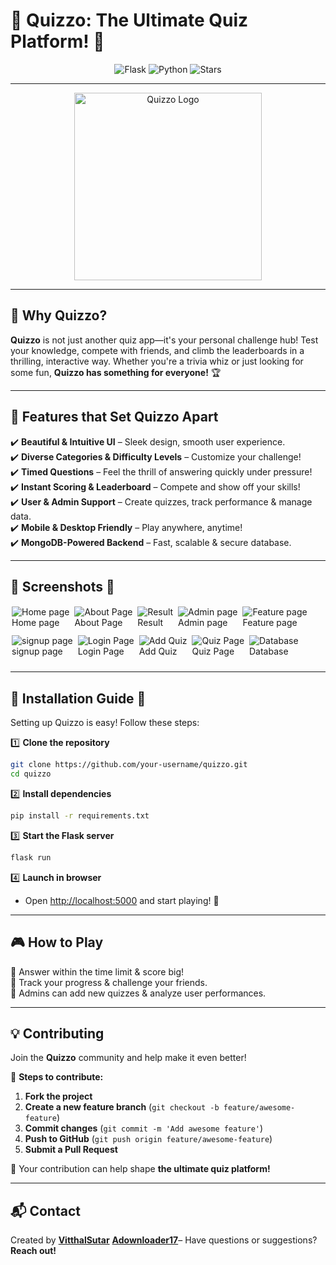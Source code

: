 # 🚀 Quizzo: The Ultimate Quiz Platform! 🎉 

<p align="center">
  <img src="https://img.shields.io/badge/Flask-000000?logo=flask&logoColor=white&style=for-the-badge" alt="Flask">
  <img src="https://img.shields.io/badge/Python-3776AB?logo=python&logoColor=white&style=for-the-badge" alt="Python">
  <img src="https://img.shields.io/github/stars/your-username/quizzo?style=for-the-badge" alt="Stars">
</p>

---

<p align="center">
  <img src="Quizzo-The McQ\static\images\logo.jpg" width="300" alt="Quizzo Logo"/>
</p>

---

## 🎯 Why Quizzo?
**Quizzo** is not just another quiz app—it's your personal challenge hub! Test your knowledge, compete with friends, and climb the leaderboards in a thrilling, interactive way. Whether you're a trivia whiz or just looking for some fun, **Quizzo has something for everyone!** 🏆

---

## 🌟 Features that Set Quizzo Apart

✔️ **Beautiful & Intuitive UI** – Sleek design, smooth user experience.  
✔️ **Diverse Categories & Difficulty Levels** – Customize your challenge!  
✔️ **Timed Questions** – Feel the thrill of answering quickly under pressure!  
✔️ **Instant Scoring & Leaderboard** – Compete and show off your skills!  
✔️ **User & Admin Support** – Create quizzes, track performance & manage data.  
✔️ **Mobile & Desktop Friendly** – Play anywhere, anytime!  
✔️ **MongoDB-Powered Backend** – Fast, scalable & secure database.  

---

## 📸 Screenshots 🎨  

<p align="center">
  <figure style="display:inline-block; margin: 2px; margin-bottom: 10px;">
    <img src="Quizzo-The McQ/static/images/Home page.png" style="width: auto; max-width: 100%;" alt="Home page"/>
    <figcaption>Home page</figcaption>
  </figure>
  <figure style="display:inline-block; margin: 2px; margin-bottom: 10px;">
    <img src="Quizzo-The McQ/static/images/About Page.png" style="width: auto; max-width: 100%;" alt="About Page"/>
    <figcaption>About Page</figcaption>
  </figure>
  <figure style="display:inline-block; margin: 2px; margin-bottom: 10px;">
    <img src="Quizzo-The McQ/static/images/Result.png" style="width: auto; max-width: 100%;" alt="Result"/>
    <figcaption>Result</figcaption>
  </figure>
  <figure style="display:inline-block; margin: 2px; margin-bottom: 10px;">
    <img src="Quizzo-The McQ/static/images/Admin page.png" style="width: auto; max-width: 100%;" alt="Admin page"/>
    <figcaption>Admin page</figcaption>
  </figure>
  <figure style="display:inline-block; margin: 2px; margin-bottom: 10px;">
    <img src="Quizzo-The McQ/static/images/Feature page.png" style="width: auto; max-width: 100%;" alt="Feature page"/>
    <figcaption>Feature page</figcaption>
  </figure>
  <figure style="display:inline-block; margin: 2px; margin-bottom: 10px;">
    <img src="Quizzo-The McQ/static/images/signup page.png" style="width: auto; max-width: 100%;" alt="signup page"/>
    <figcaption>signup page</figcaption>
  </figure>
  <figure style="display:inline-block; margin: 2px; margin-bottom: 10px;">
    <img src="Quizzo-The McQ/static/images/Login Page.png" style="width: auto; max-width: 100%;" alt="Login Page"/>
    <figcaption>Login Page</figcaption>
  </figure>
  <figure style="display:inline-block; margin: 2px; margin-bottom: 10px;">
    <img src="Quizzo-The McQ/static/images/Add Quiz.png" style="width: auto; max-width: 100%;" alt="Add Quiz"/>
    <figcaption>Add Quiz</figcaption>
  </figure>
  <figure style="display:inline-block; margin: 2px; margin-bottom: 10px;">
    <img src="Quizzo-The McQ/static/images/Quiz Page.png" style="width: auto; max-width: 100%;" alt="Quiz Page"/>
    <figcaption>Quiz Page</figcaption>
  </figure>
  <figure style="display:inline-block; margin: 2px; margin-bottom: 10px;">
    <img src="Quizzo-The McQ/static/images/Database.png" style="width: auto; max-width: 100%;" alt="Database"/>
    <figcaption>Database</figcaption>
  </figure>
</p>

---

## 🔧 Installation Guide 🚀  

Setting up Quizzo is easy! Follow these steps:  

1️⃣ **Clone the repository**  
```bash
git clone https://github.com/your-username/quizzo.git
cd quizzo
```
2️⃣ **Install dependencies**  
```bash
pip install -r requirements.txt
```
3️⃣ **Start the Flask server**  
```bash
flask run
```
4️⃣ **Launch in browser**  
- Open [http://localhost:5000](http://localhost:5000) and start playing! 🎉  

---

## 🎮 How to Play  
 
🔹 Answer within the time limit & score big!  
🔹 Track your progress & challenge your friends.  
🔹 Admins can add new quizzes & analyze user performances.  

---

## 💡 Contributing  

Join the **Quizzo** community and help make it even better!  

📌 **Steps to contribute:**  
1. **Fork the project**  
2. **Create a new feature branch** (`git checkout -b feature/awesome-feature`)  
3. **Commit changes** (`git commit -m 'Add awesome feature'`)  
4. **Push to GitHub** (`git push origin feature/awesome-feature`)  
5. **Submit a Pull Request**  

🚀 Your contribution can help shape **the ultimate quiz platform!**  

---

## 📬 Contact  

Created by **[VitthalSutar](https://github.com/VitthalSutar)** 
**[Adownloader17](https://github.com/Adownloader17)**– Have questions or suggestions? **Reach out!**
